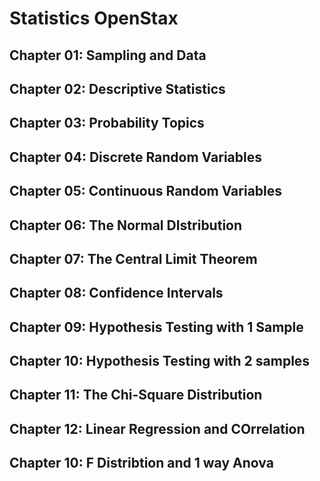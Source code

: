 # Statistics OpenStax

## Chapter 01: Sampling and Data

## Chapter 02: Descriptive Statistics

## Chapter 03: Probability Topics

## Chapter 04: Discrete Random Variables

## Chapter 05: Continuous Random Variables

## Chapter 06: The Normal DIstribution

## Chapter 07: The Central Limit Theorem

## Chapter 08: Confidence Intervals

## Chapter 09: Hypothesis Testing with 1 Sample

## Chapter 10: Hypothesis Testing with 2 samples

## Chapter 11: The Chi-Square Distribution 

## Chapter 12: Linear Regression and COrrelation

## Chapter 10: F Distribtion and 1 way Anova
